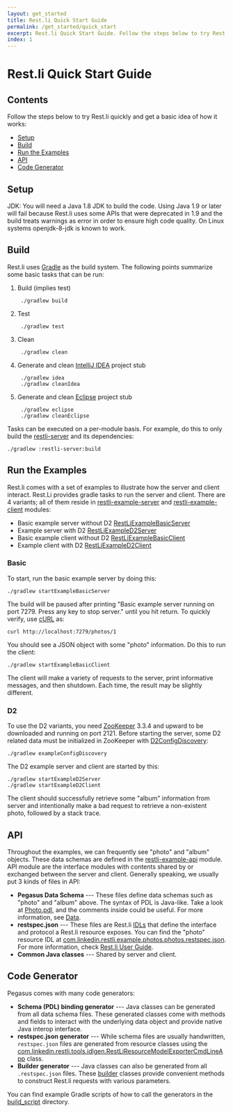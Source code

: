 ```yaml
---
layout: get_started
title: Rest.li Quick Start Guide
permalink: /get_started/quick_start
excerpt: Rest.li Quick Start Guide. Follow the steps below to try Rest.li quickly and get a basic idea of how it works
index: 1
---
```


# Rest.li Quick Start Guide

## Contents

Follow the steps below to try Rest.li quickly and get a basic idea of how it works:

* [Setup](#setup)
* [Build](#build)
* [Run the Examples](#run-the-examples)
* [API](#api)
* [Code Generator](#code-generator)

## Setup

JDK: You will need a Java 1.8 JDK to build the code. Using Java 1.9 or later will fail because Rest.li uses some APIs that were deprecated in 1.9 and the build treats warnings as error in order to ensure high code quality. On Linux systems openjdk-8-jdk is known to work.

## Build

Rest.li uses [Gradle](http://www.gradle.org/) as the build system. The following points summarize some basic tasks that can be run:

1. Build (implies test)

        ./gradlew build

2. Test

        ./gradlew test

3. Clean

        ./gradlew clean

4. Generate and clean [IntelliJ IDEA](http://www.jetbrains.com/idea/) project stub

        ./gradlew idea
        ./gradlew cleanIdea

5. Generate and clean [Eclipse](http://www.eclipse.org/) project stub

        ./gradlew eclipse
        ./gradlew cleanEclipse

Tasks can be executed on a per-module basis. For example, do this to only build the [restli-server](https://github.com/linkedin/rest.li/tree/master/restli-server) and its dependencies:

    ./gradlew :restli-server:build

## Run the Examples

Rest.li comes with a set of examples to illustrate how the server and client interact. Rest.Li provides gradle tasks to run the server and client. There are 4 variants; all of them reside in [restli-example-server](https://github.com/linkedin/rest.li/tree/master/restli-example-server) and [restli-example-client](https://github.com/linkedin/rest.li/tree/master/restli-example-client) modules:

* Basic example server without D2 [RestLiExampleBasicServer](https://github.com/linkedin/rest.li/blob/master/restli-example-server/src/main/java/com/linkedin/restli/example/RestLiExampleBasicServer.java)
* Example server with D2 [RestLiExampleD2Server](https://github.com/linkedin/rest.li/blob/master/restli-example-server/src/main/java/com/linkedin/restli/example/RestLiExampleD2Server.java)
* Basic example client without D2 [RestLiExampleBasicClient](https://github.com/linkedin/rest.li/blob/master/restli-example-client/src/main/java/com/linkedin/restli/example/RestLiExampleBasicClient.java)
* Example client with D2 [RestLiExampleD2Client](https://github.com/linkedin/rest.li/blob/master/restli-example-client/src/main/java/com/linkedin/restli/example/RestLiExampleD2Client.java)

### Basic
To start, run the basic example server by doing this:

    ./gradlew startExampleBasicServer

The build will be paused after printing "Basic example server running on port 7279. Press any key to stop server." until you hit return. To quickly verify, use [cURL](http://curl.haxx.se/) as:

    curl http://localhost:7279/photos/1

You should see a JSON object with some "photo" information. Do this to run the client:

    ./gradlew startExampleBasicClient

The client will make a variety of requests to the server, print informative messages, and then shutdown. Each time, the result may be slightly different.

### D2

To use the D2 variants, you need [ZooKeeper](http://zookeeper.apache.org/) 3.3.4 and upward to be downloaded and running on port 2121. Before starting the server, some D2 related data must be initialized in ZooKeeper with [D2ConfigDiscovery](https://github.com/linkedin/rest.li/blob/master/restli-example-server/src/main/java/com/linkedin/restli/example/D2ConfigDiscovery.java):

    ./gradlew exampleConfigDiscovery

The D2 example server and client are started by this:

    ./gradlew startExampleD2Server
    ./gradlew startExampleD2Client

The client should successfully retrieve some "album" information from server and intentionally make a bad request to retrieve a non-existent photo, followed by a stack trace.

## API

Throughout the examples, we can frequently see "photo" and "album" objects. These data schemas are defined in the [restli-example-api](https://github.com/linkedin/rest.li/tree/master/restli-example-api) module. API module are the interface modules with contents shared by or exchanged between the server and client. Generally speaking, we usually put 3 kinds of files in API:

  - **Pegasus Data Schema** --- These files define data schemas such as "photo" and "album" above. The syntax of PDL is Java-like. Take a look at [Photo.pdl](https://github.com/linkedin/rest.li/blob/master/restli-example-api/src/main/pegasus/com/linkedin/restli/example/Photo.pdl), and the comments inside could be useful. For more information, see [Data](/rest.li/pdl_schema).
  - **restspec.json** --- These files are Rest.li [IDLs](http://en.wikipedia.org/wiki/Interface_description_language) that define the interface and protocol a Rest.li resource exposes. You can find the "photo" resource IDL at [com.linkedin.restli.example.photos.photos.restspec.json](https://github.com/linkedin/rest.li/blob/master/restli-example-api/src/main/idl/com.linkedin.restli.example.photos.photos.restspec.json). For more information, check [Rest.li User Guide](/rest.li/user_guide/server_architecture).
  - **Common Java classes** --- Shared by server and client.

## Code Generator

Pegasus comes with many code generators:

  - **Schema (PDL) binding generator** --- Java classes can be generated from all data schema files. These generated classes come with methods and fields to interact with the underlying data object and provide native Java interop interface.
  - **restspec.json generator** --- While schema files are usually handwritten, `restspec.json` files are generated from resource classes using the [com.linkedin.restli.tools.idlgen.RestLiResourceModelExporterCmdLineApp](https://github.com/linkedin/rest.li/blob/master/restli-tools/src/main/java/com/linkedin/restli/tools/idlgen/RestLiResourceModelExporterCmdLineApp.java) class.
  - **Builder generator** --- Java classes can also be generated from all `.restspec.json` files. These [builder](http://en.wikipedia.org/wiki/Builder_pattern) classes provide convenient methods to construct Rest.li requests with various parameters.

You can find example Gradle scripts of how to call the generators in the [build_script](https://github.com/linkedin/rest.li/tree/master/build_script) directory.

